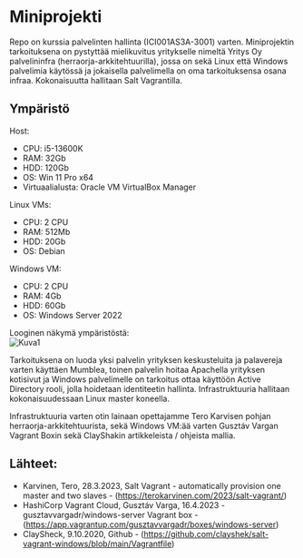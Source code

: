 # Miniprojekti
Repo on kurssia palvelinten hallinta (ICI001AS3A-3001) varten. Miniprojektin tarkoituksena on pystyttää mielikuvitus yritykselle nimeltä Yritys Oy palvelininfra (herraorja-arkkitehtuurilla), jossa on sekä Linux että Windows palvelimia käytössä ja jokaisella palvelimella on oma tarkoituksensa osana infraa. Kokonaisuutta hallitaan Salt Vagrantilla.

## Ympäristö

Host:

- CPU: i5-13600K
- RAM: 32Gb
- HDD: 120Gb
- OS: Win 11 Pro x64
- Virtuaalialusta: Oracle VM VirtualBox Manager

Linux VMs:
- CPU: 2 CPU
- RAM: 512Mb
- HDD: 20Gb
- OS: Debian

Windows VM:
- CPU: 2 CPU
- RAM: 4Gb 
- HDD: 60Gb
- OS: Windows Server 2022

Looginen näkymä ympäristöstä: </br>
![Kuva1](https://user-images.githubusercontent.com/122887740/235692836-e1d3a962-0730-48be-aaf7-3396b811d41b.png)

Tarkoituksena on luoda yksi palvelin yrityksen keskusteluita ja palavereja varten käyttäen Mumblea, toinen palvelin hoitaa Apachella yrityksen kotisivut ja Windows palvelimelle on tarkoitus ottaa käyttöön Active Directory rooli, jolla hoidetaan identiteetin hallinta. Infrastruktuuria hallitaan kokonaisuudessaan Linux master koneella.


Infrastruktuuria varten otin lainaan opettajamme Tero Karvisen pohjan herraorja-arkkitehtuurista, sekä Windows VM:ää varten Gusztáv Vargan Vagrant Boxin sekä ClayShakin artikkeleista / ohjeista mallia.


## Lähteet:
- Karvinen, Tero, 28.3.2023, Salt Vagrant - automatically provision one master and two slaves - (https://terokarvinen.com/2023/salt-vagrant/)
- HashiCorp Vagrant Cloud, Gusztáv Varga, 16.4.2023 - gusztavvargadr/windows-server Vagrant box - (https://app.vagrantup.com/gusztavvargadr/boxes/windows-server)
- ClaySheck, 9.10.2020, Github  - (https://github.com/clayshek/salt-vagrant-windows/blob/main/Vagrantfile)
